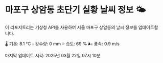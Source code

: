 
# 마포구 상암동 초단기 실황 날씨 정보 🌤️

이 리포지토리는 기상청 API를 사용하여 서울 마포구 상암동의 날씨 정보를 업데이트합니다. 

🌡️ 기온: 8.1 ℃
💧 강수량: 0 mm
💦 습도: 69 %
🌬️ 풍속: 0.9 m/s

마지막 업데이트 시각: 2025년 03월 22일 07시 10분    
